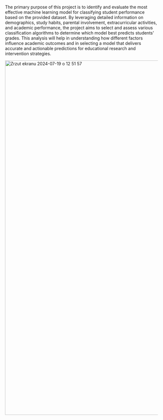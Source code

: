 The primary purpose of this project is to identify and evaluate the most effective machine learning model for classifying student performance based on the provided dataset. By leveraging detailed information on demographics, study habits, parental involvement, extracurricular activities, and academic performance, the project aims to select and assess various classification algorithms to determine which model best predicts students' grades. This analysis will help in understanding how different factors influence academic outcomes and in selecting a model that delivers accurate and actionable predictions for educational research and intervention strategies.

<img width="1164" alt="Zrzut ekranu 2024-07-19 o 12 51 57" src="https://github.com/user-attachments/assets/66f9da2e-0356-4de3-8095-58fb88b0146c">
